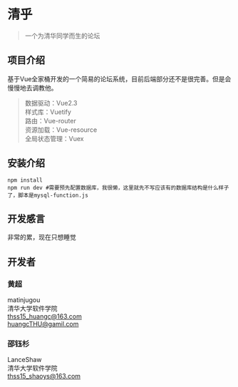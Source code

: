 # 清乎
> 一个为清华同学而生的论坛

## 项目介绍
基于Vue全家桶开发的一个简易的论坛系统，目前后端部分还不是很完善。但是会慢慢地去调教他。
> 数据驱动：Vue2.3  
> 样式库：Vuetify  
> 路由：Vue-router  
> 资源加载：Vue-resource  
> 全局状态管理：Vuex  


## 安装介绍
```
npm install
npm run dev #需要预先配置数据库，我很懒，这里就先不写应该有的数据库结构是什么样子了，脚本是mysql-function.js
```

## 开发感言
非常的累，现在只想睡觉

## 开发者
### 黄超  
matinjugou  
清华大学软件学院  
thss15_huangc@163.com  
huangcTHU@gamil.com  

### 邵钰杉  
LanceShaw  
清华大学软件学院  
thss15_shaoys@163.com  